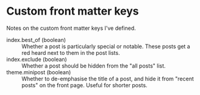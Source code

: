 # Custom front matter keys

Notes on the custom front matter keys I've defined.

<dl>
  <dt>
    index.best_of (boolean)
  </dt>
  <dd>
    Whether a post is particularly special or notable.
    These posts get a red heard next to them in the post lists.
  </dd>

  <dt>
    index.exclude (boolean)
  </dt>
  <dd>
    Whether a post should be hidden from the "all posts" list.
  </dd>

  <dt>
    theme.minipost (boolean)
  </dt>
  <dd>
    Whether to de-emphasise the title of a post, and hide it from "recent posts" on the front page.
    Useful for shorter posts.
  </dd>
</dl>
